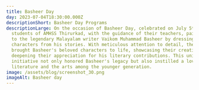 ```yaml
---
title: Basheer Day
day: 2023-07-04T18:30:00.000Z
descriptionShort: Basheer Day Programs
descriptionLarge: On the occasion of Basheer Day, celebrated on July 5th, the
  students of AMHSS Thirurkad, with the guidance of their teachers, paid homage
  to the legendary Malayalam writer Vaikom Muhammad Basheer by dressing up as
  characters from his stories. With meticulous attention to detail, the students
  brought Basheer's beloved characters to life, showcasing their creativity and
  deepening their appreciation for his literary contributions. This unique
  initiative not only honored Basheer's legacy but also instilled a love for
  literature and the arts among the younger generation.
image: /assets/blog/screenshot_30.png
imageAlt: Basheer day
---
```

